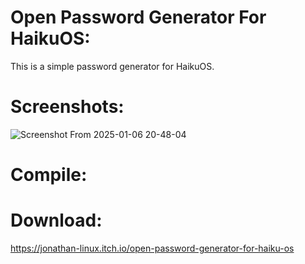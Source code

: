 # Open Password Generator For HaikuOS:
This is a simple password generator for HaikuOS.

# Screenshots:

![Screenshot From 2025-01-06 20-48-04](https://github.com/user-attachments/assets/32e057d1-fff3-4b51-8231-5dc604188ceb)

# Compile:

# Download: 
https://jonathan-linux.itch.io/open-password-generator-for-haiku-os
